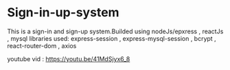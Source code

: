 # Sign-in-up-system

This is a sign-in and sign-up system.Builded using nodeJs/epxress , reactJs , mysql libraries used: express-session , express-mysql-session , bcrypt , react-router-dom , axios

youtube vid : https://youtu.be/41MdSjyx6_8
